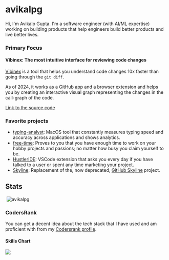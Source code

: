 # avikalpg

Hi, I'm Avikalp Gupta. I'm a software engineer (with AI/ML expertise) working on building products that help engineers build better products and live better lives.

### Primary Focus

#### Vibinex: The most intuitive interface for reviewing code changes

[Vibinex](https://vibinex.com) is a tool that helps you understand code changes 10x faster than going through the `git diff`.

As of 2024, it works as a GitHub app and a browser extension and helps you by creating an interactive visual graph representing the changes in the call-graph of the code.

[Link to the source code](https://github.com/vibinex/vibinex)

### Favorite projects

- [typing-analyst](https://typing-analyst.vercel.app): MacOS tool that constantly measures typing speed and accuracy across applications and shows analytics.
- [free-time](https://myfreetimeinaweek.in): Proves to you that you have enough time to work on your hobby projects and passions; no matter how busy you claim yourself to be.
- [HustlerIDE](https://marketplace.visualstudio.com/items?itemName=vibinex.hustler): VSCode extension that asks you every day if you have talked to a user or spent any time marketing your project.
- [Skyline](https://github.com/avikalpg/skyline): Replacement of the, now deprecated, [GitHub Skyline](https://skyline.github.com) project.

## Stats

<p>&nbsp;<img align="center" src="https://github-readme-stats.zohan.tech/api?username=avikalpg&hide=contribs&show_icons=true&locale=en" alt="avikalpg" /></p>

### CodersRank
You can get a decent idea about the tech stack that I have used and am proficient with from my [Codersrank profile](https://profile.codersrank.io/user/avikalpg).

<!-- #### Summary

<img
  src="https://cr-ss-service.azurewebsites.net/api/ScreenShot?widget=summary&username="
/> -->

#### Skills Chart

<img
  src="https://cr-skills-chart-widget.azurewebsites.net/api/api?username=avikalpg&skills=JavaScript,TypeScript,Go,Python,Kotlin,Java,Rust&show-other-skills=true&width=820"
/>
